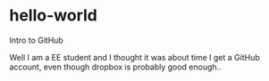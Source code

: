 # hello-world
Intro to GitHub

Well I am a EE student and I thought it was about time I get a GitHub account, even though dropbox is probably good enough..
